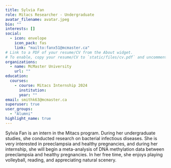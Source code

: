 ```yaml
---
title: Sylvia Fan
role: Mitacs Researcher - Undergraduate
avatar_filename: avatar.jpeg
bio: ""
interests: []
social:
  - icon: envelope
    icon_pack: fas
    link: "mailto:fanx51@mcmaster.ca"
# Link to a PDF of your resume/CV from the About widget.
# To enable, copy your resume/CV to `static/files/cv.pdf` and uncomment the lines below.
organizations:
  - name: McMaster University
    url: ""
education:
  courses:
    - course: Mitacs Internship 2024
      institution: 
      year: ""
email: smithk63@mcmaster.ca
superuser: true
user_groups:
  - "Alumni"
highlight_name: true
---
```

Sylvia Fan is an intern in the Mitacs program. During her undergraduate studies, she conducted research on bacterial infectious diseases. She is very interested in preeclampsia and healthy pregnancies, and during her internship, she will begin a meta-analysis of DNA methylation data between preeclampsia and healthy pregnancies. In her free time, she enjoys playing volleyball, reading, and appreciating natural scenery.
